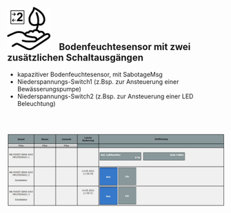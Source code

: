 ## <img src="Images/hb-moist-sens-sw2.png" width=100/> &nbsp;&nbsp; Bodenfeuchtesensor mit zwei zusätzlichen Schaltausgängen

- kapazitiver Bodenfeuchtesensor, mit SabotageMsg
- Niederspannungs-Switch1 (z.Bsp. zur Ansteuerung einer Bewässerungspumpe)  
- Niederspannungs-Switch2 (z.Bsp. zur Ansteuerung einer LED Beleuchtung)

<br><br>
<p align="center"><img src="Images/HB-MR-MOIST-SENS-SW2_Bedienung_1.jpg?raw=true"/></p>
